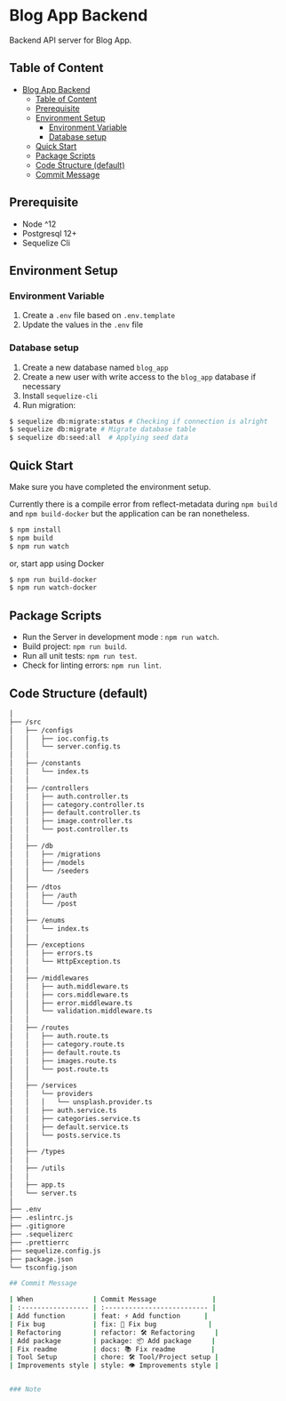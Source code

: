 # Blog App Backend

Backend API server for Blog App.

## Table of Content

- [Blog App Backend](#blog-app-backend)
  - [Table of Content](#table-of-content)
  - [Prerequisite](#prerequisite)
  - [Environment Setup](#environment-setup)
    - [Environment Variable](#environment-variable)
    - [Database setup](#database-setup)
  - [Quick Start](#quick-start)
  - [Package Scripts](#package-scripts)
  - [Code Structure (default)](#code-structure-default)
  - [Commit Message](#commit-message)

## Prerequisite

- Node ^12
- Postgresql 12+
- Sequelize Cli

## Environment Setup

### Environment Variable

1. Create a `.env` file based on `.env.template`
2. Update the values in the `.env` file

### Database setup

1. Create a new database named `blog_app`
2. Create a new user with write access to the `blog_app` database if necessary
3. Install `sequelize-cli`
4. Run migration:

```sh
$ sequelize db:migrate:status # Checking if connection is alright
$ sequelize db:migrate # Migrate database table
$ sequelize db:seed:all  # Applying seed data
```

## Quick Start

Make sure you have completed the environment setup.

Currently there is a compile error from reflect-metadata during `npm build` and `npm build-docker` but the application can be ran nonetheless.

```sh
$ npm install
$ npm build
$ npm run watch
```

or, start app using Docker

```sh
$ npm run build-docker
$ npm run watch-docker
```

## Package Scripts

- Run the Server in development mode : `npm run watch`.
- Build project: `npm run build`.
- Run all unit tests: `npm run test`.
- Check for linting errors: `npm run lint`.

## Code Structure (default)

```bash
│
├── /src
│   ├── /configs
│   │   ├── ioc.config.ts
│   │   └── server.config.ts
│   │
│   ├── /constants
│   │   └── index.ts
│   │
│   ├── /controllers
│   │   ├── auth.controller.ts
│   │   ├── category.controller.ts
│   │   ├── default.controller.ts
│   │   ├── image.controller.ts
│   │   └── post.controller.ts
│   │
│   ├── /db
│   │   ├── /migrations
│   │   ├── /models
│   │   └── /seeders
│   │
│   ├── /dtos
│   │   ├── /auth
│   │   └── /post
│   │
│   ├── /enums
│   │   └── index.ts
│   │
│   ├── /exceptions
│   │   ├── errors.ts
│   │   └── HttpException.ts
│   │
│   ├── /middlewares
│   │   ├── auth.middleware.ts
│   │   ├── cors.middleware.ts
│   │   ├── error.middleware.ts
│   │   └── validation.middleware.ts
│   │
│   ├── /routes
│   │   ├── auth.route.ts
│   │   ├── category.route.ts
│   │   ├── default.route.ts
│   │   ├── images.route.ts
│   │   └── post.route.ts
│   │
│   ├── /services
│   │   └── providers
│   │   │   └── unsplash.provider.ts
│   │   ├── auth.service.ts
│   │   ├── categories.service.ts
│   │   ├── default.service.ts
│   │   └── posts.service.ts
│   │
│   ├── /types
│   │
│   ├── /utils
│   │
│   ├── app.ts
│   └── server.ts
│
├── .env
├── .eslintrc.js
├── .gitignore
├── .sequelizerc
├── .prettierrc
├── sequelize.config.js
├── package.json
└── tsconfig.json

## Commit Message

| When               | Commit Message              |
| :----------------- | :-------------------------- |
| Add function       | feat: ⚡️ Add function      |
| Fix bug            | fix: 🐞 Fix bug             |
| Refactoring        | refactor: 🛠 Refactoring     |
| Add package        | package: 📦 Add package     |
| Fix readme         | docs: 📚 Fix readme         |
| Tool Setup         | chore: 🛠 Tool/Project setup |
| Improvements style | style: 👁 Improvements style |


### Note
```
